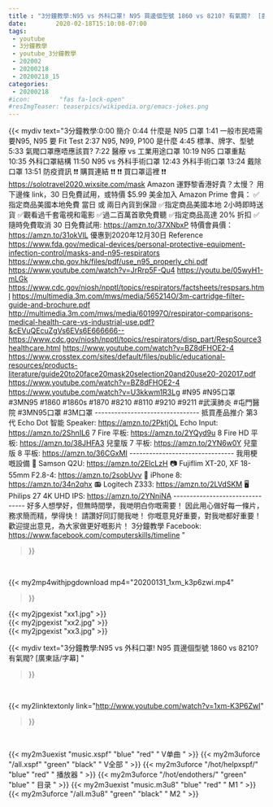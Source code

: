 ```yaml
---
title : "3分鐘教學:N95 vs 外科口罩! N95 買邊個型號 1860 vs 8210? 有氣閥?  [廣東話/字幕] "
date:        2020-02-18T15:10:08-07:00
tags:
 - youtube
 - 3分鐘教學
 - youtube_3分鐘教學
 - 202002
 - 20200218
 - 20200218_15
categories:
 - 20200218
#icon:        "fas fa-lock-open"
#resImgTeaser: teaserpics/wikipedia.org/emacs-jokes.png
---
```


{{< mydiv text="3分鐘教學:0:00 簡介 0:44 什麼是 N95 口罩 1:41 一般市民唔需要N95, N95 要 Fit Test 2:37 N95, N99, P100 是什麼 4:45 標準、牌字、型號 5:33 氣閥口罩應唔應該買? 7:22 醫療 vs 工業用途口罩 10:19 N95 口罩重點 10:35 外科口罩結構 11:50 N95 vs 外科手術口罩 12:43 外科手術口罩 13:24 戴除口罩 13:51 防疫資訊   ❗❗ 購買連結 ❗❗ ❗❗ 買口罩這裡 ❗❗ https://solotravel2020.wixsite.com/mask  Amazon 運野黎香港好貴？太慢？ 用下邊條 link，30 日免費試用，或特價 $5.99 美金加入 Amazon Prime 會員： ✅指定商品美國本地免費 當日 或 兩日內貨到保證 ✅指定商品美國本地 2小時即時送貨 ✅觀看過千套電視和電影 ✅過二百萬首歌免費聽 ✅指定商品高達 20% 折扣 ✅隨時免費取消 30 日免費試用: https://amzn.to/37XNbxP 特價會員價：https://amzn.to/31okVlL 優惠到2020年12月30日  Reference https://www.fda.gov/medical-devices/personal-protective-equipment-infection-control/masks-and-n95-respirators https://www.chp.gov.hk/files/pdf/use_n95_properly_chi.pdf https://www.youtube.com/watch?v=JrRrp5F-Qu4 https://youtu.be/05wyH1-mLGk https://www.cdc.gov/niosh/npptl/topics/respirators/factsheets/respsars.html https://multimedia.3m.com/mws/media/565214O/3m-cartridge-filter-guide-and-brochure.pdf http://multimedia.3m.com/mws/media/601997O/respirator-comparisons-medical-health-care-vs-industrial-use.pdf?&cEVuQEcuZgVs6EVs6E666666-- https://www.cdc.gov/niosh/npptl/topics/respirators/disp_part/RespSource3healthcare.html https://www.youtube.com/watch?v=BZ8dFHOE2-4 https://www.crosstex.com/sites/default/files/public/educational-resources/products-literature/guide20to20face20mask20selection20and20use20-202017.pdf https://www.youtube.com/watch?v=BZ8dFHOE2-4 https://www.youtube.com/watch?v=U3kkwm1R3Lg  #N95 #N95口罩 #3MN95 #1860 #1860s #1870 #8210 #8110 #9210 #9211 #武漢肺炎 #屯門醫院 #3MN95口罩 #3M口罩 -------------------------------- 抵買產品推介 第3代 Echo Dot 智能 Speaker: https://amzn.to/2PktjOL Echo Input: https://amzn.to/2ShnIL6 7  Fire 平板: https://amzn.to/2YQyd9u 8  Fire HD 平板: https://amzn.to/38JHFA3 兒童版 7  平板: https://amzn.to/2YN6w0Y 兒童版 8  平板: https://amzn.to/36CGxMI -------------------------------- 我用梗嘅設備 🎤 Samson Q2U: https://amzn.to/2ElcLzH 📷 Fujiflim XT-20, XF 18-55mm F2.8-4: https://amzn.to/2sobUvv 📱 iPhone 8: https://amzn.to/34n2qhx 📻 Logitech Z333: https://amzn.to/2LVdSKM 🖥 Philips 27  4K UHD IPS: https://amzn.to/2YNniNA -------------------------------- 好多人想學好，但無時間學，我哋明白你嘅需要！ 因此用心做好每一條片，務求簡而精，學得快！ 請讚好同訂閱我哋！ 你嘅意見好重要，對我哋都好重要！歡迎提出意見，為大家做更好嘅影片！  3分鐘教學 Facebook: https://www.facebook.com/computerskills/timeline "
>}}
<br>


{{< my2mp4withjpgdownload mp4="20200131_1xm_k3p6zwi.mp4"
>}}

{{< my2jpgexist "xx1.jpg" >}}<br>
{{< my2jpgexist "xx2.jpg" >}}<br>
{{< my2jpgexist "xx3.jpg" >}}<br>



{{< mydiv text="3分鐘教學:N95 vs 外科口罩! N95 買邊個型號 1860 vs 8210? 有氣閥?  [廣東話/字幕] "
>}}
<br>

{{< my2linktextonly link="http://www.youtube.com/watch?v=1xm-K3P6ZwI"
>}}


<br>

{{< my2m3uexist "music.xspf"        "blue"   "red"    " V单曲 " >}} {{< my2m3uforce "/all.xspf"         "green"  "black"  " V全部 " >}} {{< my2m3uforce "/hot/helpxspf/"    "blue"   "red"    " 播放器 " >}} {{< my2m3uforce "/hot/endothers/"   "green"  "blue"   " 目录 " >}} {{< my2m3uexist "music.m3u8"        "blue"   "red"    " M1 " >}} {{< my2m3uforce "/all.m3u8"         "green"  "black"  " M2 " >}} 
